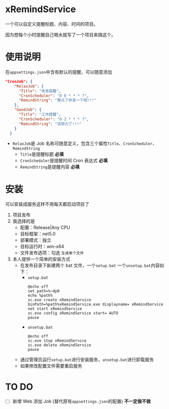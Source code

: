 # xRemindService

一个可以自定义提醒标题、内容、时间的项目。

因为想每个小时提醒自己喝水就写了一个项目来搞这个。

# 使用说明

在`appsettings.json`中含有默认的提醒，可以随意添加

```JSON
"CronJob": {
    "RelaxJob": {
      "Title": "休息提醒",
      "CronScheduler": "0 0 * * * ?",
      "RemindString": "整点了休息一下吧!!!"
    },
    "GoodJob": {
      "Title": "工作提醒",
      "CronScheduler": "0 2 * * * ?",
      "RemindString": "该努力了!!!"
    }
  }
```

- `RelaxJob`是 Job 名称可随意定义，包含三个属性`Title`、`CronScheduler`、`RemindString`
  - `Title`是提醒标题 **必填**
  - `CronScheduler`是提醒时间 Cron 表达式 **必填**
  - `RemindString`是提醒内容 **必填**

# 安装

可以安装成服务这样不用每天都启动项目了

1. 项目发布
2. 我选择的是
   - 配置：Release|Any CPU
   - 目标框架：net5.0
   - 部署模式：独立
   - 目标运行时：win-x64
   - 文件发布选项：勾选 `生成单个文件`
3. 本人提供一个简单的安装方式
   - 在发布目录下新建两个 bat 文件，一个`setup.bat` 一个`unsetup.bat`内容如下：
     - `setup.bat`
       ```
       @echo off
       set path=%~dp0
       echo %path%
       sc.exe create xRemindService binPath=%path%xRemindService.exe displayname= xRemindService
       net start xRemindService
       sc.exe config xRemindService start= AUTO
       pause
       ```
     - `unsetup.bat`
       ```
       @echo off
       sc.exe stop xRemindService
       sc.exe delete xRemindService
       pause
       ```
   - 通过管理员运行`setup.bat`进行安装服务，`unsetup.bat`进行卸载服务
   - 如果修改配置文件需要重启服务

# TO DO

- [ ] 新增 Web 添加 Job (替代原有`appsettings.json`的配置) **不一定做不做**
